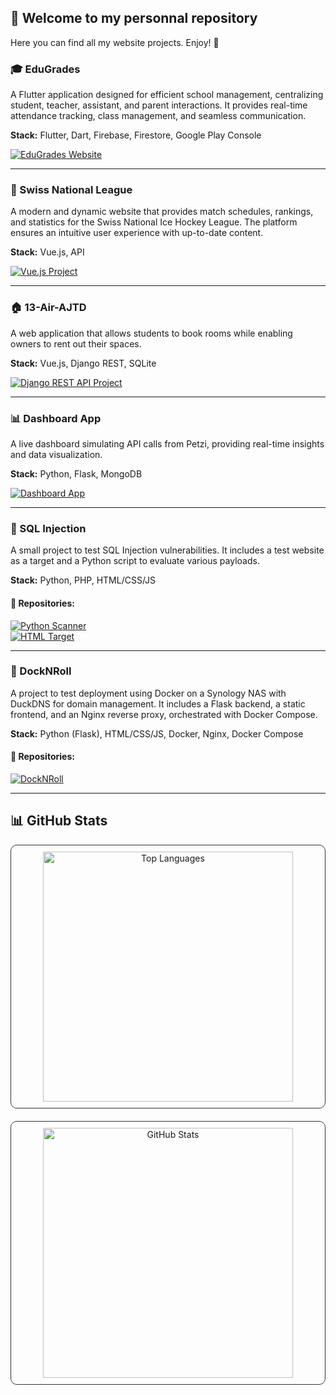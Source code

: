 ## 🎉 Welcome to my personnal repository

Here you can find all my website projects. Enjoy! 🚀

### 🎓 EduGrades
A Flutter application designed for efficient school management, centralizing student, teacher, assistant, and parent interactions. It provides real-time attendance tracking, class management, and seamless communication. 

**Stack:** Flutter, Dart, Firebase, Firestore, Google Play Console

[![EduGrades Website](https://img.shields.io/badge/Flutter%20App-02569B?style=for-the-badge&logo=flutter&logoColor=white)](https://heg-web.github.io/F24-EduGrades/)

---

### 🏒 Swiss National League
A modern and dynamic website that provides match schedules, rankings, and statistics for the Swiss National Ice Hockey League. The platform ensures an intuitive user experience with up-to-date content.

**Stack:** Vue.js, API

[![Vue.js Project](https://img.shields.io/badge/Vue.js%20Project-35495E?style=for-the-badge&logo=vue.js&logoColor=4FC08D)](https://heg-web.github.io/projet23-jonludo/#/)


---

### 🏠 13-Air-AJTD
A web application that allows students to book rooms while enabling owners to rent out their spaces. 

**Stack:** Vue.js, Django REST, SQLite

[![Django REST API Project](https://img.shields.io/badge/Django%20REST%20API-092E20?style=for-the-badge&logo=django&logoColor=white)](https://13-air-ajtd.rxq.ch/#/)

---

### 📊 Dashboard App
A live dashboard simulating API calls from Petzi, providing real-time insights and data visualization.

**Stack:** Python, Flask, MongoDB

[![Dashboard App](https://img.shields.io/badge/Dashboard%20App-E34F26?style=for-the-badge&logo=html5&logoColor=white)](https://cutiips.github.io/TicketOrTreat/)

---

### 🔐 SQL Injection  
A small project to test SQL Injection vulnerabilities. It includes a test website as a target and a Python script to evaluate various payloads.  

**Stack:** Python, PHP, HTML/CSS/JS  

#### 📌 Repositories:  
[![Python Scanner](https://img.shields.io/badge/GitHub-Python_Scanner-blue?logo=github)](https://github.com/cutiips/vulnerability-scanner-python.git)  
[![HTML Target](https://img.shields.io/badge/GitHub-HTML_Scanner-blue?logo=github)](https://github.com/cutiips/vulnerability-scanner-html.git)  

---

### 🚢 DockNRoll

A project to test deployment using Docker on a Synology NAS with DuckDNS for domain management. It includes a Flask backend, a static frontend, and an Nginx reverse proxy, orchestrated with Docker Compose.

**Stack:** Python (Flask), HTML/CSS/JS, Docker, Nginx, Docker Compose

#### 📌 Repositories:  
[![DockNRoll](https://img.shields.io/badge/GitHub-DockNRoll-blue?logo=github)](https://github.com/cutiips/DockNRoll.git)

---

## 📊 GitHub Stats
<div align="center" style="display: flex; flex-direction: column; gap: 20px;">

  <div style="padding: 10px; border: 1px solid #333; border-radius: 10px; display: inline-block;">
    <img src="https://github-readme-stats.vercel.app/api/top-langs/?username=cutiips&layout=compact&theme=github_dark&langs_count=8&hide_border=true" alt="Top Languages" width="400px" />
  </div>

  <div style="padding: 10px; border: 1px solid #333; border-radius: 10px; display: inline-block;">
    <img src="https://github-readme-stats.vercel.app/api?username=cutiips&show_icons=true&theme=github_dark&hide_border=true&count_private=true" alt="GitHub Stats" width="400px" />
  </div>

</div>

